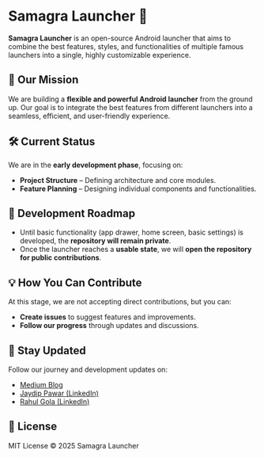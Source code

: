 # Samagra Launcher 🚀  

**Samagra Launcher** is an open-source Android launcher that aims to combine the best features, styles, and functionalities of multiple famous launchers into a single, highly customizable experience.  

## 🎯 Our Mission  
We are building a **flexible and powerful Android launcher** from the ground up. Our goal is to integrate the best features from different launchers into a seamless, efficient, and user-friendly experience.  

## 🛠 Current Status  
We are in the **early development phase**, focusing on:  
- **Project Structure** – Defining architecture and core modules.  
- **Feature Planning** – Designing individual components and functionalities.  

## 🚀 Development Roadmap  
- Until basic functionality (app drawer, home screen, basic settings) is developed, the **repository will remain private**.  
- Once the launcher reaches a **usable state**, we will **open the repository for public contributions**.  

## 💡 How You Can Contribute  
At this stage, we are not accepting direct contributions, but you can:  
- **Create issues** to suggest features and improvements.  
- **Follow our progress** through updates and discussions.  

## 📢 Stay Updated  
Follow our journey and development updates on:  
- [Medium Blog](https://medium.com/@jaydippawar)  
- [Jaydip Pawar (LinkedIn)](https://www.linkedin.com/in/jaydippawar)  
- [Rahul Gola (LinkedIn)](https://www.linkedin.com/in/rahul-gola)  

## 📜 License  
MIT License © 2025 Samagra Launcher

